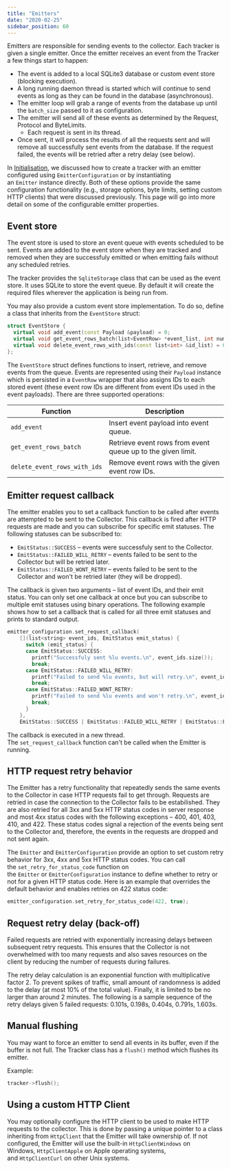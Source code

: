 ```yaml
---
title: "Emitters"
date: "2020-02-25"
sidebar_position: 60
---
```


Emitters are responsible for sending events to the collector. Each tracker is given a single emitter. Once the emitter receives an event from the Tracker a few things start to happen:

- The event is added to a local SQLite3 database or custom event store (blocking execution).
- A long running daemon thread is started which will continue to send events as long as they can be found in the database (asynchronous).
- The emitter loop will grab a range of events from the database up until the `batch_size` passed to it as configuration.
- The emitter will send all of these events as determined by the Request, Protocol and ByteLimits.
  - Each request is sent in its thread.
- Once sent, it will process the results of all the requests sent and will remove all successfully sent events from the database. If the request failed, the events will be retried after a retry delay (see below).

In [Initialisation](/docs/collecting-data/collecting-from-own-applications/c-tracker/initialisation/index.md), we discussed how to create a tracker with an emitter configured using `EmitterConfiguration` or by instantiating an `Emitter` instance directly. Both of these options provide the same configuration functionality (e.g., storage options, byte limits, setting custom HTTP clients) that were discussed previously. This page will go into more detail on some of the configurable emitter properties.

## Event store

The event store is used to store an event queue with events scheduled to be sent. Events are added to the event store when they are tracked and removed when they are successfuly emitted or when emitting fails without any scheduled retries.

The tracker provides the `SqliteStorage` class that can be used as the event store. It uses SQLite to store the event queue. By default it will create the required files wherever the application is being run from.

You may also provide a custom event store implementation. To do so, define a class that inherits from the `EventStore` struct:

```cpp
struct EventStore {
  virtual void add_event(const Payload &payload) = 0;
  virtual void get_event_rows_batch(list<EventRow> *event_list, int number_to_get) = 0;
  virtual void delete_event_rows_with_ids(const list<int> &id_list) = 0;
};
```

The `EventStore` struct defines functions to insert, retrieve, and remove events from the queue. Events are represented using their `Payload` instance which is persisted in a `EventRow` wrapper that also assigns IDs to each stored event (these event row IDs are different from event IDs used in the event payloads). There are three supported operations:

| Function                     | Description                                                 |
| ---------------------------- | ----------------------------------------------------------- |
| `add_event`                  | Insert event payload into event queue.                      |
| `get_event_rows_batch`       | Retrieve event rows from event queue up to the given limit. |
| `delete_event_rows_with_ids` | Remove event rows with the given event row IDs.             |

## Emitter request callback

The emitter enables you to set a callback function to be called after events are attempted to be sent to the Collector. This callback is fired after HTTP requests are made and you can subscribe for specific emit statuses. The following statuses can be subscribed to:

- `EmitStatus::SUCCESS` – events were successfuly sent to the Collector.
- `EmitStatus::FAILED_WILL_RETRY` – events failed to be sent to the Collector but will be retried later.
- `EmitStatus::FAILED_WONT_RETRY` – events failed to be sent to the Collector and won't be retried later (they will be dropped).

The callback is given two arguments – list of event IDs, and their emit status. You can only set one callback at once but you can subscribe to multiple emit statuses using binary operations. The following example shows how to set a callback that is called for all three emit statuses and prints to standard output.

```cpp
emitter_configuration.set_request_callback(
    [](list<string> event_ids, EmitStatus emit_status) {
      switch (emit_status) {
      case EmitStatus::SUCCESS:
        printf("Successfuly sent %lu events.\n", event_ids.size());
        break;
      case EmitStatus::FAILED_WILL_RETRY:
        printf("Failed to send %lu events, but will retry.\n", event_ids.size());
        break;
      case EmitStatus::FAILED_WONT_RETRY:
        printf("Failed to send %lu events and won't retry.\n", event_ids.size());
        break;
      }
    },
    EmitStatus::SUCCESS | EmitStatus::FAILED_WILL_RETRY | EmitStatus::FAILED_WONT_RETRY);
```

The callback is executed in a new thread. The `set_request_callback` function can't be called when the Emitter is running.

## HTTP request retry behavior

The Emitter has a retry functionality that repeatedly sends the same events to the Collector in case HTTP requests fail to get through. Requests are retried in case the connection to the Collector fails to be estabilished. They are also retried for all 3xx and 5xx HTTP status codes in server response and most 4xx status codes with the following exceptions – 400, 401, 403, 410, and 422. These status codes signal a rejection of the events being sent to the Collector and, therefore, the events in the requests are dropped and not sent again.

The `Emitter` and `EmitterConfiguration` provide an option to set custom retry behavior for 3xx, 4xx and 5xx HTTP status codes. You can call the `set_retry_for_status_code` function on the `Emitter` or `EmitterConfiguration` instance to define whether to retry or not for a given HTTP status code. Here is an example that overrides the default behavior and enables retries on 422 status code:

```cpp
emitter_configuration.set_retry_for_status_code(422, true);
```

## Request retry delay (back-off)

Failed requests are retried with exponentially increasing delays between subsequent retry requests. This ensures that the Collector is not overwhelmed with too many requests and also saves resources on the client by reducing the number of requests during failures.

The retry delay calculation is an exponential function with multiplicative factor 2. To prevent spikes of traffic, small amount of randomness is added to the delay (at most 10% of the total value). Finally, it is limited to be no larger than around 2 minutes. The following is a sample sequence of the retry delays given 5 failed requests: 0.101s, 0.198s, 0.404s, 0.791s, 1.603s.

## Manual flushing

You may want to force an emitter to send all events in its buffer, even if the buffer is not full. The Tracker class has a `flush()` method which flushes its emitter.

Example:

```cpp
tracker->flush();
```

## Using a custom HTTP Client

You may optionally configure the HTTP client to be used to make HTTP requests to the collector. This is done by passing a unique pointer to a class inheriting from `HttpClient` that the Emitter will take ownership of. If not configured, the Emitter will use the built-in `HttpClientWindows` on Windows, `HttpClientApple` on Apple operating systems, and `HttpClientCurl` on other Unix systems.
